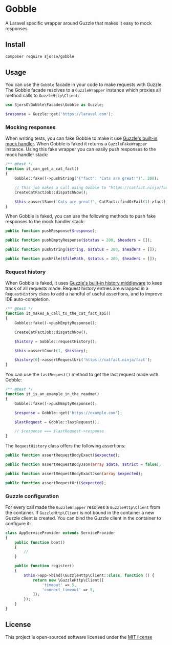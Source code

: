 # Gobble
A Laravel specific wrapper around Guzzle that makes it easy to mock responses.

## Install
```bash
composer require sjorso/gobble
```

## Usage
You can use the `Gobble` facade in your code to make requests with Guzzle. The Gobble facade resolves to a `GuzzleWrapper` instance which proxies all method calls to `GuzzleHttp\Client`:
```php
use SjorsO\Gobble\Facades\Gobble as Guzzle;

$response = Guzzle::get('https://laravel.com');
```

### Mocking responses
When writing tests, you can fake Gobble to make it use [Guzzle's built-in mock handler](http://docs.guzzlephp.org/en/stable/testing.html). When Gobble is faked it returns a `GuzzleFakeWrapper` instance. Using this fake wrapper you can easily push responses to the mock handler stack:
```php
/** @test */
function it_can_get_a_cat_fact()
{
    Gobble::fake()->pushString('{"fact": "Cats are great!"}', 200);

    // This job makes a call using Gobble to "https://catfact.ninja/fact"
    CreateCatFactJob::dispatchNow();

    $this->assertSame('Cats are great!', CatFact::findOrFail(1)->fact);
}
```

When Gobble is faked, you can use the following methods to push fake responses to the mock handler stack:
```php
public function pushResponse($response);

public function pushEmptyResponse($status = 200, $headers = []);

public function pushString($string, $status = 200, $headers = []);

public function pushFile($filePath, $status = 200, $headers = []);
```

### Request history
When Gobble is faked, it uses [Guzzle's built-in history middleware](http://docs.guzzlephp.org/en/stable/testing.html#history-middleware) to keep track of all requests made. Request history entries are wrapped in a `RequestHistory` class to add a handful of useful assertions, and to improve IDE auto-completion.
```php
/** @test */
function it_makes_a_call_to_the_cat_fact_api()
{
    Gobble::fake()->pushEmptyResponse();

    CreateCatFactJob::dispatchNow();

    $history = Gobble::requestHistory();

    $this->assertCount(1, $history);

    $history[0]->assertRequestUri('https://catfact.ninja/fact');
}
```

You can use the `lastRequest()` method to get the last request made with Gobble:
```php
/** @test */
function it_is_an_example_in_the_readme()
{
    Gobble::fake()->pushEmptyResponse();

    $response = Gobble::get('https://example.com');

    $lastRequest = Gobble::lastRequest();

    // $response === $lastRequest->response
}
```

The `RequestHistory` class offers the following assertions:
```php
public function assertRequestBodyExact($expected);

public function assertRequestBodyJson(array $data, $strict = false);

public function assertRequestBodyExactJson(array $expected);

public function assertRequestUri($expected);
```

### Guzzle configuration
For every call made the `GuzzleWrapper` resolves a `GuzzleHttp\Client` from the container. If `GuzzleHttp\Client` is not bound in the container a new Guzzle client is created. You can bind the Guzzle client in the container to configure it:
```php
class AppServiceProvider extends ServiceProvider
{
    public function boot()
    {
        //
    }

    public function register()
    {
        $this->app->bind(\GuzzleHttp\Client::class, function () {
            return new \GuzzleHttp\Client([
                'timeout' => 5,
                'connect_timeout' => 5,
            ]);
        });
    }
}
```

## License

This project is open-sourced software licensed under the [MIT license](http://opensource.org/licenses/MIT)
